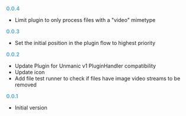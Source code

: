 
**<span style="color:#56adda">0.0.4</span>**
- Limit plugin to only process files with a "video" mimetype

**<span style="color:#56adda">0.0.3</span>**
- Set the initial position in the plugin flow to highest priority

**<span style="color:#56adda">0.0.2</span>**
- Update Plugin for Unmanic v1 PluginHandler compatibility
- Update icon
- Add file test runner to check if files have image video streams to be removed

**<span style="color:#56adda">0.0.1</span>**
- Initial version
